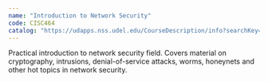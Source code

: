 ```yaml
---
name: "Introduction to Network Security"
code: CISC464
catalog: "https://udapps.nss.udel.edu/CourseDescription/info?searchKey=2020%7cCISC464"
---
```


Practical introduction to network security field. Covers material on cryptography, intrusions, denial-of-service attacks, worms, honeynets and other hot topics in network security.